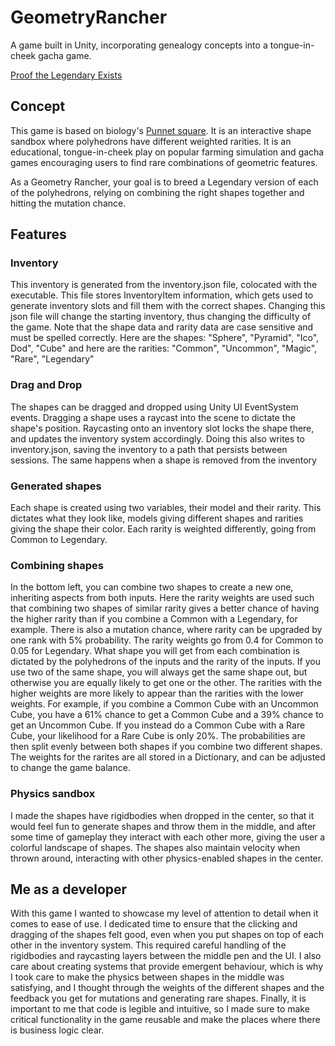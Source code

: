 # GeometryRancher
A game built in Unity, incorporating genealogy concepts into a tongue-in-cheek gacha game.

[Proof the Legendary Exists](https://github.com/dacerron/GeometryRancher/blob/main/GeoRanch.png)

## Concept

This game is based on biology's [Punnet square](https://en.wikipedia.org/wiki/Punnett_square). It is an interactive shape sandbox where polyhedrons have different weighted rarities. It is an educational, tongue-in-cheek play on popular farming simulation and gacha games encouraging users to find rare combinations of geometric features.

As a Geometry Rancher, your goal is to breed a Legendary version of each of the polyhedrons, relying on combining the right shapes together and hitting the mutation chance. 

## Features

### Inventory
This inventory is generated from the inventory.json file, colocated with the executable. This file stores InventoryItem information, which gets used to generate inventory slots and fill them with the correct shapes. Changing this json file will change the starting inventory, thus changing the difficulty of the game. Note that the shape data and rarity data are case sensitive and must be spelled correctly. Here are the shapes: "Sphere", "Pyramid", "Ico", Dod", "Cube" and here are the rarities: "Common", "Uncommon", "Magic", "Rare", "Legendary"

### Drag and Drop
The shapes can be dragged and dropped using Unity UI EventSystem events. Dragging a shape uses a raycast into the scene to dictate the shape's position. Raycasting onto an inventory slot locks the shape there, and updates the inventory system accordingly. Doing this also writes to inventory.json, saving the inventory to a path that persists between sessions. The same happens when a shape is removed from the inventory

### Generated shapes
Each shape is created using two variables, their model and their rarity. This dictates what they look like, models giving different shapes and rarities giving the shape their color. Each rarity is weighted differently, going from Common to Legendary.

### Combining shapes
In the bottom left, you can combine two shapes to create a new one, inheriting aspects from both inputs. Here the rarity weights are used such that combining two shapes of similar rarity gives a better chance of having the higher rarity than if you combine a Common with a Legendary, for example.
There is also a mutation chance, where rarity can be upgraded by one rank with 5% probability. The rarity weights go from 0.4 for Common to 0.05 for Legendary. What shape you will get from each combination is dictated by the polyhedrons of the inputs and the rarity of the inputs. 
If you use two of the same shape, you will always get the same shape out, but otherwise you are equally likely to get one or the other. The rarities with the higher weights are more likely to appear than the rarities with the lower weights. For example, if you combine a Common Cube with an Uncommon Cube, you have a 61% chance to get a Common Cube and a 39% chance to get an Uncommon Cube. If you instead do a Common Cube with a Rare Cube, your likelihood for a Rare Cube is only 20%. The probabilities are then split evenly between both shapes if you combine two different shapes. The weights for the rarites are all stored in a Dictionary, and can be adjusted to change the game balance.

### Physics sandbox
I made the shapes have rigidbodies when dropped in the center, so that it would feel fun to generate shapes and throw them in the middle, and after some time of gameplay they interact with each other more, giving the user a colorful landscape of shapes. The shapes also maintain velocity when thrown around, interacting with other physics-enabled shapes in the center.


## Me as a developer
With this game I wanted to showcase my level of attention to detail when it comes to ease of use. I dedicated time to ensure that the clicking and dragging of the shapes felt good, even when you put shapes on top of each other in the inventory system. This required careful handling of the rigidbodies and raycasting layers between the middle pen and the UI. I also care about creating systems that provide emergent behaviour, which is why I took care to make the physics between shapes in the middle was satisfying, and I thought through the weights of the different shapes and the feedback you get for mutations and generating rare shapes. Finally, it is important to me that code is legible and intuitive, so I made sure to make critical functionality in the game reusable and make the places where there is business logic clear.
